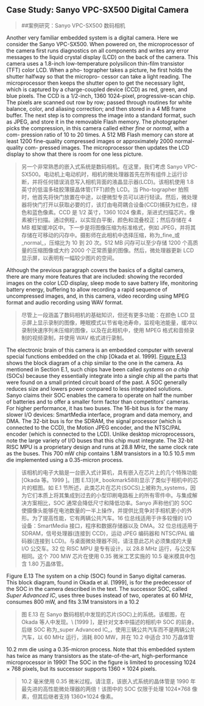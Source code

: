 ## Case Study: Sanyo VPC-SX500 Digital Camera

> ##案例研究：Sanyo VPC-SX500 数码相机

Another very familiar embedded system is a digital camera. Here we consider the Sanyo VPC-SX500. When powered on, the microprocessor of the camera first runs diagnostics on all components and writes any error messages to the liquid crystal display (LCD) on the back of the camera. This camera uses a 1.8-inch low-temperature polysilicon thin-film transistor (TFT) color LCD. When a pho- tographer takes a picture, he first holds the shutter halfway so that the micropro- cessor can take a light reading. The microprocessor then keeps the shutter open to get the necessary light, which is captured by a charge-coupled device (CCD) as red, green, and blue pixels. The CCD is a 1/2-inch, 1360 1024-pixel, progressive-scan chip. The pixels are scanned out row by row; passed through routines for white balance, color, and aliasing correction; and then stored in a 4 MB frame buffer. The next step is to compress the image into a standard format, such as JPEG, and store it in the removable Flash memory. The photographer picks the compression, in this camera called either _fine_ or _normal_, with a com- pression ratio of 10 to 20 times. A 512 MB Flash memory can store at least 1200 fine-quality compressed images or approximately 2000 normal-quality com- pressed images. The microprocessor then updates the LCD display to show that there is room for one less picture.

> 另一个非常熟悉的嵌入式系统是数码相机。在这里，我们考虑 Sanyo VPC-SX500。电动机上电动机时，相机的微处理器首先在所有组件上运行诊断，并将任何错误消息写入相机背面的液晶显示器(LCD)。该相机使用 1.8 英寸的低温多硅胶薄膜晶体管(TFT)颜色 LCD。当 Pho-tographer 拍照时，他首先将快门放置在中途，以便微型专员可以进行轻读。然后，微处理器将快门打开以获取必要的灯，该灯由电荷耦合设备(CCD)捕获为红色，绿色和蓝色像素。CCD 是 1/2 英寸，1360 1024 像素，渐进式扫描芯片。像素被行扫描。通过例程，以实现白平衡，颜色和混叠校正；然后存储在 4 MB 框架缓冲区中。下一步是将图像压缩为标准格式，例如 JPEG，并将其存储在可移动的闪存中。摄影师在此相机中选择压缩，称为_fine_或_normal_，压缩比为 10 到 20 次。512 MB 闪存可以至少存储 1200 个高质量的压缩图像或大约 2000 个正常质量的图像。然后，微处理器更新 LCD 显示屏，以表明有一幅较少图片的空间。

Although the previous paragraph covers the basics of a digital camera, there are many more features that are included: showing the recorded images on the color LCD display, sleep mode to save battery life, monitoring battery energy, buffering to allow recording a rapid sequence of uncompressed images, and, in this camera, video recording using MPEG format and audio recording using WAV format.

> 尽管上一段涵盖了数码相机的基础知识，但还有更多功能：在颜色 LCD 显示屏上显示录制的图像，睡眠模式以节省电池寿命，监视电池能量，缓冲以录制快速序列未压缩的图像，以及在此相机中，使用 MPEG 格式和音频录制的视频录制，并使用 WAV 格式进行录制。

The electronic brain of this camera is an embedded computer with several special functions embedded on the chip \[Okada et al. 1999\]. [Figure E.13](#_bookmark588) shows the block diagram of a chip similar to the one in the camera. As mentioned in Section E.1, such chips have been called _systems on a chip_ (SOCs) because they essentially integrate into a single chip all the parts that were found on a small printed circuit board of the past. A SOC generally reduces size and lowers power compared to less integrated solutions. Sanyo claims their SOC enables the camera to operate on half the number of batteries and to offer a smaller form factor than competitors’ cameras. For higher performance, it has two buses. The 16-bit bus is for the many slower I/O devices: SmartMedia interface, program and data memory, and DMA. The 32-bit bus is for the SDRAM, the signal processor (which is connected to the CCD), the Motion JPEG encoder, and the NTSC/PAL encoder (which is connected to the LCD). Unlike desktop microprocessors, note the large variety of I/O buses that this chip must integrate. The 32-bit RISC MPU is a proprietary design and runs at 28.8 MHz, the same clock rate as the buses. This 700 mW chip contains 1.8M transistors in a 10.5 10.5 mm die implemented using a 0.35-micron process.

> 该相机的电子大脑是一台嵌入式计算机，具有嵌入在芯片上的几个特殊功能[Okada 等。1999 \]。[图 E.13](#_ bookmark588)显示了类似于相机中的芯片的框图。如 E.1 节所述，此类芯片在芯片(SOCS)上被称为_systems，因为它们本质上将其集成到过去的小型印刷电路板上的所有零件中。与集成解决方案相比，SOC 通常会降低尺寸和降低功率。Sanyo 声称他们的 SOC 使摄像头能够在电池数量的一半上操作，并提供比竞争对手相机更小的外形。为了提高性能，它有两辆公共汽车。16 位总线适用于许多较慢的 I/O 设备：SmartMedia 接口，程序和数据存储器以及 DMA。32 位总线适用于 SDRAM，信号处理器(连接到 CCD)，运动 JPEG 编码器和 NTSC/PAL 编码器(连接到 LCD)。与桌面微处理器不同，请注意此芯片必须集成的大量 I/O 公交车。32 位 RISC MPU 是专有设计，以 28.8 MHz 运行，与公交车相同。这个 700 MW 芯片在使用 0.35 微米工艺实施的 10.5 毫米模具中包含 1.80 万晶体管。

Figure E.13 The system on a chip (SOC) found in Sanyo digital cameras. This block diagram, found in Okada et al. \[1999\], is for the predecessor of the SOC in the camera described in the text. The successor SOC, called _Super Advanced IC_, uses three buses instead of two, operates at 60 MHz, consumes 800 mW, and fits 3.1M transistors in a 10.2

> 图 E.13 在 Sanyo 数码相机中发现的芯片(SOC)上的系统。该框图，在 Okada 等人中发现。\ [1999 \]，是针对文本中描述的相机中 SOC 的前身。后继 SOC 称为_super Advanced IC_，使用三辆公共汽车而不是两辆公共汽车，以 60 MHz 运行，消耗 800 MW，并在 10.2 中适合 310 万晶体管

10.2 mm die using a 0.35-micron process. Note that this embedded system has twice as many transistors as the state-of-the-art, high-performance microprocessor in 1990! The SOC in the figure is limited to processing 1024 × 768 pixels, but its successor supports 1360 × 1024 pixels.

> 10.2 毫米使用 0.35 微米过程。请注意，该嵌入式系统的晶体管是 1990 年最先进的高性能微处理器的两倍！该图中的 SOC 仅限于处理 1024×768 像素，但其后继者支持 1360×1024 像素。
